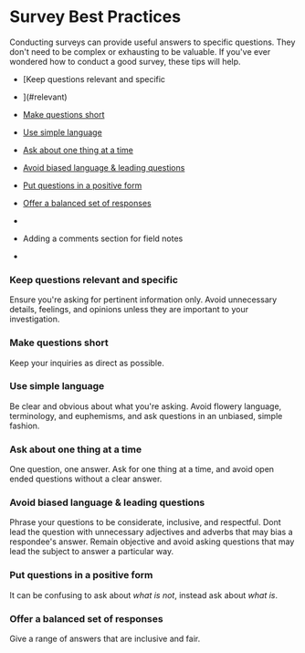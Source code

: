 # Survey Best Practices

Conducting surveys can provide useful answers to specific questions. They don't need to be complex or exhausting to be valuable. If you've ever wondered how to conduct a good survey, these tips will help.

* [Keep questions relevant and specific
* ](#relevant)

* [Make questions short](#short)

* [Use simple language](#simple)

* [Ask about one thing at a time](#one-thing)

* [Avoid biased language & leading questions](#biased)

* [Put questions in a positive form](#positive)

* [Offer a balanced set of responses](#balanced)
* 
* Adding a comments section for field notes
* 

### Keep questions relevant and specific <a id="relevant"></a>
Ensure you're asking for pertinent information only. Avoid unnecessary details, feelings, and opinions unless they are important to your investigation.
### Make questions short <a id="short"></a>
Keep your inquiries as direct as possible. 
### Use simple language <a id="simple"></a>
Be clear and obvious about what you're asking. Avoid flowery language, terminology, and euphemisms, and ask questions in an unbiased, simple fashion.
### Ask about one thing at a time <a id="one-thing"></a>
One question, one answer. Ask for one thing at a time, and avoid open ended questions without a clear answer.
### Avoid biased language & leading questions <a id="biased"></a>
Phrase your questions to be considerate, inclusive, and respectful. Dont lead the question with unnecessary adjectives and adverbs that may bias a respondee's answer. Remain objective and avoid asking questions that may lead the subject to answer a particular way.
### Put questions in a positive form <a id="positive"></a>
It can be confusing to ask about _what is not_, instead ask about _what is_. 
### Offer a balanced set of responses <a id="balanced"></a>
Give a range of answers that are inclusive and fair.